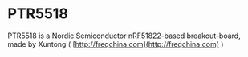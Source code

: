 PTR5518
=======

PTR5518 is a Nordic Semiconductor nRF51822-based breakout-board, made by Xuntong ( [http://freqchina.com](http://freqchina.com) )


